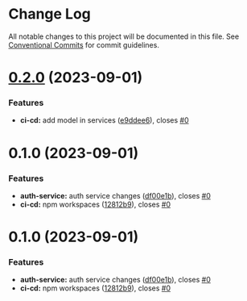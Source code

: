 # Change Log

All notable changes to this project will be documented in this file.
See [Conventional Commits](https://conventionalcommits.org) for commit guidelines.

# [0.2.0](https://github.com/Surbhi-sharma1/npm-workspace/compare/chat@0.1.0...chat@0.2.0) (2023-09-01)


### Features

* **ci-cd:** add model in services ([e9ddee6](https://github.com/Surbhi-sharma1/npm-workspace/commit/e9ddee6ad648ec52b77f2d8007cdf9dc9b9da886)), closes [#0](https://github.com/Surbhi-sharma1/npm-workspace/issues/0)





# 0.1.0 (2023-09-01)


### Features

* **auth-service:** auth service changes ([df00e1b](https://github.com/Surbhi-sharma1/npm-workspace/commit/df00e1b948612b175175503f03daf6c3c20d43a3)), closes [#0](https://github.com/Surbhi-sharma1/npm-workspace/issues/0)
* **ci-cd:** npm workspaces ([12812b9](https://github.com/Surbhi-sharma1/npm-workspace/commit/12812b95ecd32a1f2bc0526c8944d5399386830c)), closes [#0](https://github.com/Surbhi-sharma1/npm-workspace/issues/0)





# 0.1.0 (2023-09-01)


### Features

* **auth-service:** auth service changes ([df00e1b](https://github.com/Surbhi-sharma1/npm-workspace/commit/df00e1b948612b175175503f03daf6c3c20d43a3)), closes [#0](https://github.com/Surbhi-sharma1/npm-workspace/issues/0)
* **ci-cd:** npm workspaces ([12812b9](https://github.com/Surbhi-sharma1/npm-workspace/commit/12812b95ecd32a1f2bc0526c8944d5399386830c)), closes [#0](https://github.com/Surbhi-sharma1/npm-workspace/issues/0)
